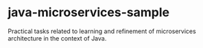 # java-microservices-sample
Practical tasks related to learning and refinement of microservices architecture in the context of Java.
